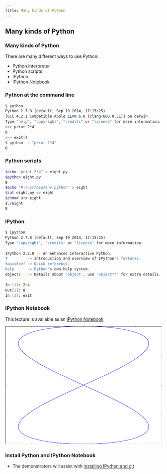 ```yaml
---
title: Many kinds of Python
---
```


## Many kinds of Python

### Many kinds of Python

There are many different ways to use Python:

* Python interpreter
* Python scripts
* IPython
* IPython Notebook

### Python at the command line

``` bash
$ python
Python 2.7.8 (default, Sep 19 2014, 17:15:25)
[GCC 4.2.1 Compatible Apple LLVM 6.0 (clang-600.0.51)] on darwin
Type "help", "copyright", "credits" or "license" for more information.
>>> print 2*4
8
>>> exit()
$ python -c "print 2*4"
8
```

### Python scripts

``` bash
$echo "print 2*4" > eight.py
$python eight.py
8
$echo '#!/usr/bin/env python' > eight
$cat eight.py >> eight
$chmod u+x eight
$./eight
8
```

### IPython

``` bash
$ ipython
Python 2.7.8 (default, Sep 19 2014, 17:15:25)
Type "copyright", "credits" or "license" for more information.

IPython 2.2.0 -- An enhanced Interactive Python.
?         -> Introduction and overview of IPython's features.
%quickref -> Quick reference.
help      -> Python's own help system.
object?   -> Details about 'object', use 'object??' for extra details.

In [1]: 2*4
Out[1]: 8
In [2]: exit
```

### IPython Notebook

This lecture is available as an [IPython Notebook](http://nbviewer.ipython.org/github/UCL/rsd-engineeringcourse/blob/master/session01/notebooks/session01.ipynb)

![](session01/figures/eight.png)

### Install Python and IPython Notebook

* The demonstrators will assist with [installing IPython and git](installation)
